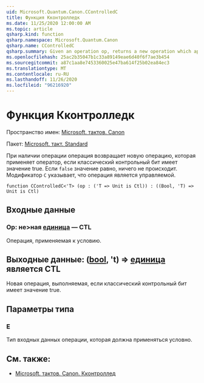 ```yaml
---
uid: Microsoft.Quantum.Canon.CControlledC
title: Функция Кконтролледк
ms.date: 11/25/2020 12:00:00 AM
ms.topic: article
qsharp.kind: function
qsharp.namespace: Microsoft.Quantum.Canon
qsharp.name: CControlledC
qsharp.summary: Given an operation op, returns a new operation which applies the op if a classical control bit is true. If `false`, nothing happens. The modifier `C` indicates that the operation is controllable.
ms.openlocfilehash: 25ac2b35047b1c33a89149eae6d40f6f7ae3b454
ms.sourcegitcommit: a87c1aa8e7453360025e47ba614f25b02ea84ec3
ms.translationtype: MT
ms.contentlocale: ru-RU
ms.lasthandoff: 11/26/2020
ms.locfileid: "96216920"
---
```

# <a name="ccontrolledc-function"></a>Функция Кконтролледк

Пространство имен: [Microsoft. тактов. Canon](xref:Microsoft.Quantum.Canon)

Пакет: [Microsoft. такт. Standard](https://nuget.org/packages/Microsoft.Quantum.Standard)


При наличии операции операция возвращает новую операцию, которая применяет оператор, если классический контрольный бит имеет значение true. Если `false` значение равно, ничего не происходит.
Модификатор `C` указывает, что операция является управляемой.

```qsharp
function CControlledC<'T> (op : ('T => Unit is Ctl)) : ((Bool, 'T) => Unit is Ctl)
```


## <a name="input"></a>Входные данные

### <a name="op--t--unit--is-ctl"></a>Op: не>ная [единица](xref:microsoft.quantum.lang-ref.unit)  — CTL

Операция, применяемая к условию.



## <a name="output--boolt--unit--is-ctl"></a>Выходные данные: ([bool](xref:microsoft.quantum.lang-ref.bool), 't) => [единица](xref:microsoft.quantum.lang-ref.unit)  является CTL

Новая операция, выполняемая, если классический контрольный бит имеет значение true.

## <a name="type-parameters"></a>Параметры типа

### <a name="t"></a>Е

Тип входных данных операции, которая должна применяться условно.

## <a name="see-also"></a>См. также:

- [Microsoft. тактов. Canon. Кконтроллед](xref:Microsoft.Quantum.Canon.CControlled)